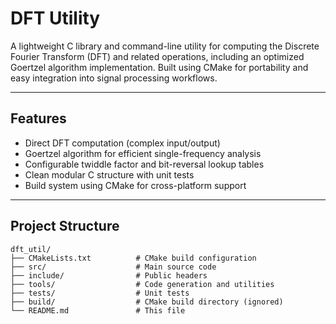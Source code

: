# DFT Utility

A lightweight C library and command-line utility for computing the Discrete Fourier Transform (DFT) and related operations, including an optimized Goertzel algorithm implementation. Built using CMake for portability and easy integration into signal processing workflows.

---

## Features

- Direct DFT computation (complex input/output)
- Goertzel algorithm for efficient single-frequency analysis
- Configurable twiddle factor and bit-reversal lookup tables
- Clean modular C structure with unit tests
- Build system using CMake for cross-platform support

---

## Project Structure

```text
dft_util/
├── CMakeLists.txt          # CMake build configuration
├── src/                    # Main source code
├── include/                # Public headers
├── tools/                  # Code generation and utilities
├── tests/                  # Unit tests
├── build/                  # CMake build directory (ignored)
└── README.md               # This file
